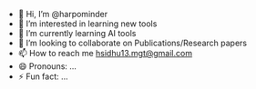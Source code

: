   - 👋 Hi, I’m @harpominder
- 👀 I’m interested in learning new tools
- 🌱 I’m currently learning AI tools
- 💞️ I’m looking to collaborate on Publications/Research papers
- 📫 How to reach me hsidhu13.mgt@gmail.com
- 😄 Pronouns: ...
- ⚡ Fun fact: ...

<!---
harpominder/harpominder is a ✨ special ✨ repository because its `README.md` (this file) appears on your GitHub profile.
You can click the Preview link to take a look at your changes.
--->
